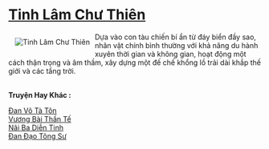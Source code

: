 <a href="https://truyenwiki.net/tinh-lam-chu-thien.35597/" title="Tinh Lâm Chư Thiên"><h1>Tinh Lâm Chư Thiên</h1></a><div style="display:table"><img align="right" style="float: left; padding: 10px;" src="https://truyenwiki.net/a/img/str/src/35597.jpg" alt="Tinh Lâm Chư Thiên">Dựa vào con tàu chiến bí ẩn từ đáy biển đầy sao, nhân vật chính bình thường với khả năng du hành xuyên thời gian và không gian, hoạt động một cách thận trọng và âm thầm, xây dựng một đế chế khổng lồ trải dài khắp thế giới và các tầng trời.</div><p><br><b>Truyện Hay Khác :</b></p><a href="https://truyenwiki.net/dan-vo-ta-ton.36946/" alt="Đan Võ Tà Tôn">Đan Võ Tà Tôn</a><br/><a href="https://sangtacviet.wordpress.com/2020/10/22/vuong-bai-than-te/" alt="Vương Bài Thần Tế">Vương Bài Thần Tế</a><br/><a href="https://github.com/nownovels/topcv/tree/master/truyenhay/35372" alt="Nãi Ba Diễn Tinh">Nãi Ba Diễn Tinh</a><br/><a href="https://github.com/nownovels/topcv/tree/master/truyenhay/36465" alt="Đan Đạo Tông Sư">Đan Đạo Tông Sư</a><br/>